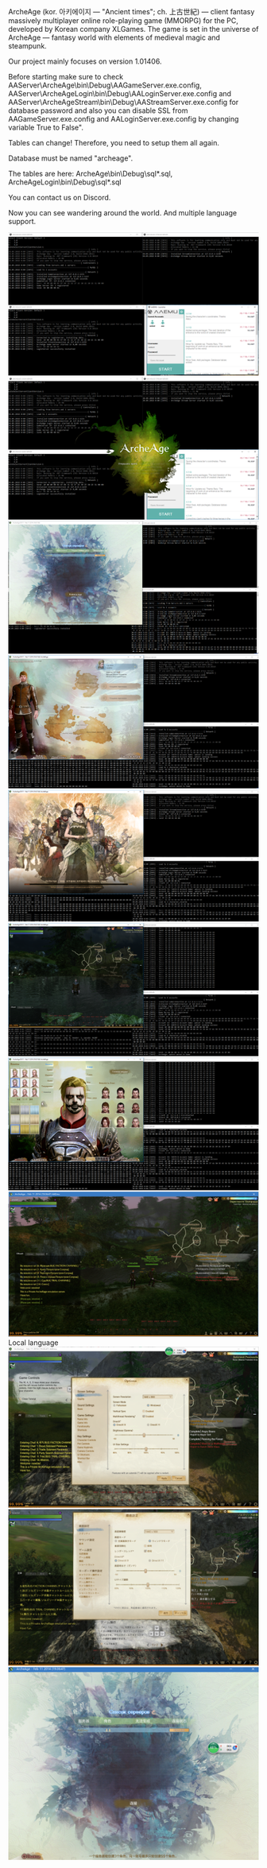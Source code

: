 ArcheAge (kor. 아키에이지 — "Ancient times"; ch. 上古世紀) — client fantasy massively multiplayer online role-playing game (MMORPG) for the PC, developed by Korean company XLGames. The game is set in the universe of ArcheAge — fantasy world with elements of medieval magic and steampunk.

Our project mainly focuses on version 1.01406.

Before starting make sure to check AAServer\ArcheAge\bin\Debug\AAGameServer.exe.config, AAServer\ArcheAgeLogin\bin\Debug\AALoginServer.exe.config and AAServer\ArcheAgeStream\bin\Debug\AAStreamServer.exe.config for database password and also you can disable SSL from AAGameServer.exe.config and AALoginServer.exe.config by changing variable True to False". 

Tables can change! Therefore, you need to setup them all again.

Database must be named "archeage".

The tables are here: ArcheAge\bin\Debug\sql\*.sql, ArcheAgeLogin\bin\Debug\sql\*.sql

You can contact us on Discord.

Now you can see wandering around the world. And multiple language support.

![avatar](/doc/img/Screenshot_1.png)
![avatar](/doc/img/Screenshot_9.png)
![avatar](/doc/img/Screenshot_10.png)
![avatar](/doc/img/Screenshot_11.png)
![avatar](/doc/img/Screenshot_12.png)
![avatar](/doc/img/Screenshot_14.png)
![avatar](/doc/img/Screenshot_15.png)
![avatar](/doc/img/Screenshot_16.png)
Local language
![avatar](/doc/img/Screenshot_17.png)
![avatar](/doc/img/Screenshot_18.png)
![avatar](/doc/img/Screenshot_19.png)
